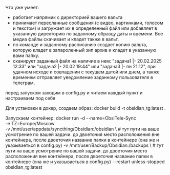 Что уже умеет:
- работает напрямик с директорией вашего вальта
- принимает пересланные сообщения (с видео, картинками, голосом и текстом) и загружает их в определенный файл или добавляет в указанную директорию по заданному образцу даты и времени. Все медиа файлы скачивает и кладет также в вальт.
- по команде и заданному расписанию создает копию вальта, которую кладет в запароленный зип архив и кладет в указанную вами папку.
- сканирует заданный файл на наличие в нем: "задача1 |- 20.02.2025 12:33" или "задача2 |- 20.02 19:44" или "задача3 |- пн 21:12", при удачном исходе и совпадении с текущем  датой или днем, а также временем отправляет уведомление заданному пользователя в телеграм.

  
перед запуском заходим в config.py и читаем каждый пункт и настраиваем под себя

Для установки в докер, создаем образ:
docker build -t obsidian_tg:latest .

Запускаем контейнер:
docker run -d --name=ObsiTele-Sync \
-e TZ=Europe/Moscow \
-v /mnt/user/appdata/syncthing/Obsidian:/obsidian \ # тут пути на ваше усмотрение по вашей задачи. до двоеточия место расположения вне контейнера, после двоеточия название папки в контейнере (она же и указываеться в config.py)
-v /mnt/user/Backup/Obsidian:/backups  \ # тут пути на ваше усмотрение по вашей задачи. до двоеточия место расположения вне контейнера, после двоеточия название папки в контейнере (она же и указываеться в config.py)
--restart unless-stopped \
obsidian_tg:latest
